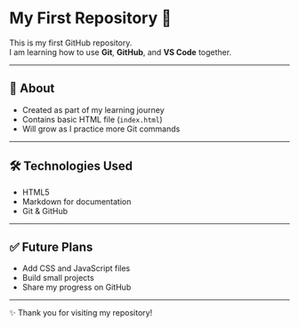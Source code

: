 # My First Repository 🚀

This is my first GitHub repository.  
I am learning how to use **Git**, **GitHub**, and **VS Code** together.

---

## 📌 About
- Created as part of my learning journey  
- Contains basic HTML file (`index.html`)  
- Will grow as I practice more Git commands  

---

## 🛠️ Technologies Used
- HTML5  
- Markdown for documentation  
- Git & GitHub  

---

## ✅ Future Plans
- Add CSS and JavaScript files  
- Build small projects  
- Share my progress on GitHub  

---

✨ Thank you for visiting my repository!
